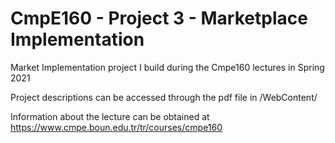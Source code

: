 # CmpE160 - Project 3 - Marketplace Implementation
Market Implementation project I build during the Cmpe160 lectures in Spring 2021

Project descriptions can be accessed through the pdf file in /WebContent/

Information about the lecture can be obtained at https://www.cmpe.boun.edu.tr/tr/courses/cmpe160
